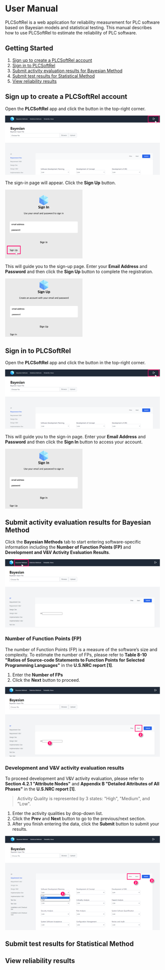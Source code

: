 # User Manual
PLCSoftRel is a web application for reliability measurement for PLC software based on Bayesian models and statistical testing. This manual describes how to use PLCSoftRel to estimate the reliability of PLC software.

## Getting Started
1. [Sign up to create a PLCSoftRel account](#sign-up-to-create-a-plcsoftrel-account)
2. [Sign in to PLCSoftRel](#sign-in-to-plcsoftrel)
3. [Submit activity evaluation results for Bayesian Method](#submit-activity-evaluation-results-for-bayesian-method)
4. [Submit test results for Statistical Method](#submit-test-results-for-statistical-method)
5. [View reliability results](#view-reliability-results)

## Sign up to create a PLCSoftRel account
Open the **PLCSoftRel** app and click the button in the top-right corner.

![](./images/main_page_click_icon_view.png)

The sign-in page will appear. Click the **Sign Up** button.

<img src="./images/sign-in_page_click_sign-up_view.png" width=50%>

This will guide you to the sign-up page. Enter your **Email Address** and **Password** and then click the **Sign Up** button to complete the registration.

<img src="./images/sign-up_page_view.png" width=50%>

## Sign in to PLCSoftRel
Open the **PLCSoftRel** app and click the button in the top-right corner.

![](./images/main_page_click_icon_view.png)

This will guide you to the sign-in page. Enter your **Email Address** and **Password** and then click the **Sign In** button to access your account.

<img src="./images/sign-in_page_view.png" width=50%>

## Submit activity evaluation results for Bayesian Method
Click the **Bayesian Methods** tab to start entering software-specific information including the **Number of Function Points (FP)** and **Development and V&V Activity Evaluation Results**.

![](./images/main_page_click_bbn_view.png)

### Number of Function Points (FP)
The number of Function Points (FP) is a measure of the software’s size and complexity. To estimate the number of FPs, please refer to **Table 8-10 "Ratios of Source-code Statements to Function Points for Selected Programming Languages"** in the **U.S.NRC report [1]**.

1. Enter the **Number of FPs**
2. Click the **Next** button to proceed.

![](./images/main_page_FP_view.png)

### Development and V&V activity evaluation results
To proceed development and V&V activity evaluation, please refer to **Section 4.2.1 "Attribute Nodes"** and **Appendix B "Detailed Attributes of All Phases"** in the **U.S.NRC report [1]**.

> Activity Quality is represented by 3 states: "High", "Medium", and "Low".
1. Enter the activity qualities by drop-down list.
2. Click the **Prev** and **Next** button to go to the previous/next section.
3. After you finish entering the data, click the **Submit** button to submit your results.

![](./images/main_page_attribute_view.png)

## Submit test results for Statistical Method

## View reliability results

<!-- ## Accounts
### Authority
- Reviewers
- Users -->
